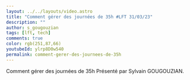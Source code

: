 ```yaml
---
layout: ../../layouts/video.astro
title: "Comment gérer des journées de 35h #LFT 31/03/23"
description: ""
author: s_gougouzian
tags: [lft, tech]
comments: true
color: rgb(251,87,66)
youtubeId: ylrp8D0w540
permalink: comment-gerer-des-journees-de-35h
---
```


Comment gérer des journées de 35h
Présenté par Sylvain GOUGOUZIAN.

